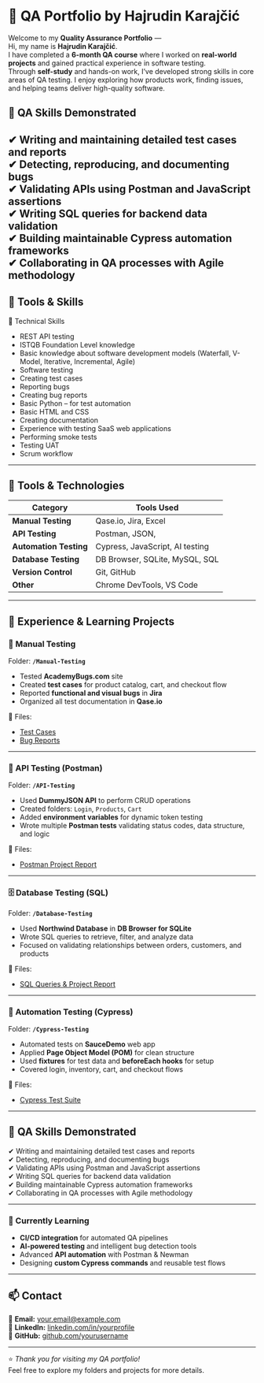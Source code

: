 # 🌟 QA Portfolio by Hajrudin Karajčić  

Welcome to my **Quality Assurance Portfolio** —  
Hi, my name is **Hajrudin Karajčić**.  
I have completed a **6-month QA course** where I worked on **real-world projects** and gained practical experience in software testing.  
Through **self-study** and hands-on work, I’ve developed strong skills in core areas of QA testing. 
I enjoy exploring how products work, finding issues, and helping teams deliver high-quality software.  


## 🧠 QA Skills Demonstrated  

✔ Writing and maintaining detailed test cases and reports  
✔ Detecting, reproducing, and documenting bugs  
✔ Validating APIs using Postman and JavaScript assertions  
✔ Writing SQL queries for backend data validation  
✔ Building maintainable Cypress automation frameworks  
✔ Collaborating in QA processes with Agile methodology  
---
## 💼 Tools & Skills  
 
🧠 Technical Skills

- REST API testing  
- ISTQB Foundation Level knowledge  
- Basic knowledge about software development models (Waterfall, V-Model, Iterative, Incremental, Agile)  
- Software testing  
- Creating test cases  
- Reporting bugs  
- Creating bug reports  
- Basic Python – for test automation  
- Basic HTML and CSS  
- Creating documentation  
- Experience with testing SaaS web applications  
- Performing smoke tests  
- Testing UAT  
- Scrum workflow  


---

## 🧰 Tools & Technologies  

| Category | Tools Used |
|-----------|-------------|
| **Manual Testing** | Qase.io, Jira, Excel |
| **API Testing** | Postman, JSON,  |
| **Automation Testing** | Cypress, JavaScript, AI testing |
| **Database Testing** | DB Browser, SQLite, MySQL, SQL |
| **Version Control** | Git, GitHub |
| **Other** | Chrome DevTools, VS Code |

---

## 💼 Experience & Learning Projects  

### 🧪 Manual Testing  
Folder: **`/Manual-Testing`**  
- Tested **AcademyBugs.com** site  
- Created **test cases** for product catalog, cart, and checkout flow  
- Reported **functional and visual bugs** in **Jira**  
- Organized all test documentation in **Qase.io**

📄 Files:  
- [Test Cases](./Manual-Testing/Test-Cases.pdf)  
- [Bug Reports](./Manual-Testing/Bug-Reports.pdf)  

---

### 🔗 API Testing (Postman)  
Folder: **`/API-Testing`**  
- Used **DummyJSON API** to perform CRUD operations  
- Created folders: `Login`, `Products`, `Cart`  
- Added **environment variables** for dynamic token testing  
- Wrote multiple **Postman tests** validating status codes, data structure, and logic  

📄 Files:  
- [Postman Project Report](./API-Testing/Postman_Project.pdf)

---

### 🗄️ Database Testing (SQL)  
Folder: **`/Database-Testing`**  
- Used **Northwind Database** in **DB Browser for SQLite**  
- Wrote SQL queries to retrieve, filter, and analyze data  
- Focused on validating relationships between orders, customers, and products  

📄 Files:  
- [SQL Queries & Project Report](./Database-Testing/SQL_Northwind_Project.pdf)

---

### 🤖 Automation Testing (Cypress)  
Folder: **`/Cypress-Testing`**  
- Automated tests on **SauceDemo** web app  
- Applied **Page Object Model (POM)** for clean structure  
- Used **fixtures** for test data and **beforeEach hooks** for setup  
- Covered login, inventory, cart, and checkout flows  

📄 Files:  
- [Cypress Test Suite](./Cypress-Testing/Cypress_Project.pdf)

---

## 🧠 QA Skills Demonstrated  

✔ Writing and maintaining detailed test cases and reports  
✔ Detecting, reproducing, and documenting bugs  
✔ Validating APIs using Postman and JavaScript assertions  
✔ Writing SQL queries for backend data validation  
✔ Building maintainable Cypress automation frameworks  
✔ Collaborating in QA processes with Agile methodology  

---


### 🌱 Currently Learning  

- **CI/CD integration** for automated QA pipelines  
- **AI-powered testing** and intelligent bug detection tools  
- Advanced **API automation** with Postman & Newman  
- Designing **custom Cypress commands** and reusable test flows  

---

## 📫 Contact  

📧 **Email:** your.email@example.com  
💼 **LinkedIn:** [linkedin.com/in/yourprofile](#)  
🐙 **GitHub:** [github.com/yourusername](#)  

---

⭐ *Thank you for visiting my QA portfolio!*  
Feel free to explore my folders and projects for more details.
